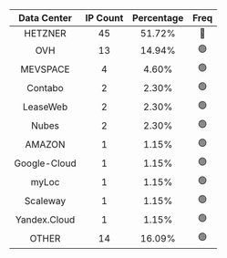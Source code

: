 | Data Center | IP Count | Percentage | Freq |
|:------------:|:--------:|:-----------:|:-----:|
| HETZNER | 45 | 51.72% | 🔴 |
| OVH | 13 | 14.94% | 🟢 |
| MEVSPACE | 4 | 4.60% | 🟢 |
| Contabo | 2 | 2.30% | 🟢 |
| LeaseWeb | 2 | 2.30% | 🟢 |
| Nubes | 2 | 2.30% | 🟢 |
| AMAZON | 1 | 1.15% | 🟢 |
| Google-Cloud | 1 | 1.15% | 🟢 |
| myLoc | 1 | 1.15% | 🟢 |
| Scaleway | 1 | 1.15% | 🟢 |
| Yandex.Cloud | 1 | 1.15% | 🟢 |
| OTHER | 14 | 16.09% | 🟢 |